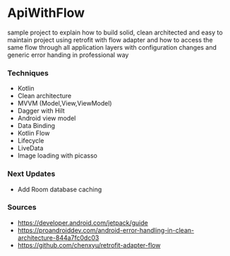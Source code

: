 # ApiWithFlow

sample project to explain how to build solid, clean architected and easy to maintain project using retrofit with flow adapter
and how to access the same flow through all application layers with configuration changes and generic error handing in professional way  

### Techniques
* Kotlin
* Clean architecture
* MVVM (Model,View,ViewModel)
* Dagger with Hilt
* Android view model
* Data Binding
* Kotlin Flow
* Lifecycle
* LiveData
* Image loading with picasso

### Next Updates

* Add Room database caching 

### Sources

* https://developer.android.com/jetpack/guide
* https://proandroiddev.com/android-error-handling-in-clean-architecture-844a7fc0dc03
* https://github.com/chenxyu/retrofit-adapter-flow
